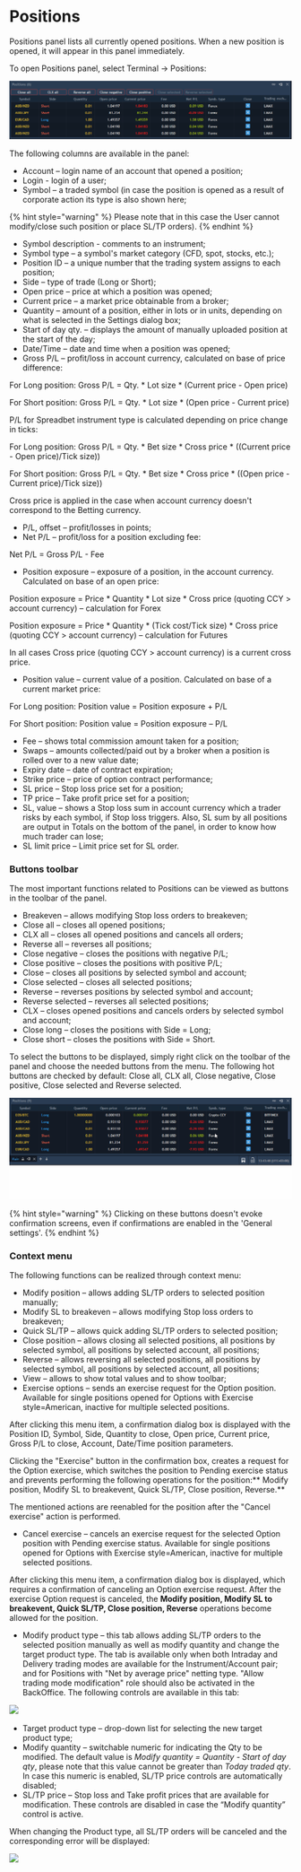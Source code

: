 # Positions


Positions panel lists all currently opened positions. When a new position is opened, it will appear in this panel immediately.

To open Positions panel, select Terminal -> Positions:

![](<../../../.gitbook/assets/image (124).png>)

The following columns are available in the panel:

* Account – login name of an account that opened a position;
* Login - login of a user;
* Symbol – a traded symbol (in case the position is opened as a result of corporate action its type is also shown here;

{% hint style="warning" %}
Please note that in this case the User cannot modify/close such position or place SL/TP orders).
{% endhint %}

* Symbol description - comments to an instrument;
* Symbol type – a symbol's market category (CFD, spot, stocks, etc.);
* Position ID – a unique number that the trading system assigns to each position;
* Side – type of trade (Long or Short);
* Open price – price at which a position was opened;
* Current price – a market price obtainable from a broker;
* Quantity – amount of a position, either in lots or in units, depending on what is selected in the Settings dialog box;
* Start of day qty. – displays the amount of manually uploaded position at the start of the day;
* Date/Time – date and time when a position was opened;
* Gross P/L – profit/loss in account currency, calculated on base of price difference:


For Long position: Gross P/L = Qty. \* Lot size \* (Current price - Open price)

For Short position: Gross P/L = Qty. \* Lot size \* (Open price - Current price)

P/L for Spreadbet instrument type is calculated depending on price change in ticks:

For Long position: Gross P/L = Qty. \* Bet size \* Cross price \* ((Current price - Open price)/Tick size))

For Short position: Gross P/L = Qty. \* Bet size \* Cross price \* ((Open price - Current price)/Tick size))

Cross price is applied in the case when account currency doesn't correspond to the Betting currency.

* P/L, offset – profit/losses in points;
* Net P/L – profit/loss for a position excluding fee:

Net P/L = Gross P/L - Fee

* Position exposure – exposure of a position, in the account currency. Calculated on base of an open price:

Position exposure = Price \* Quantity \* Lot size \* Cross price (quoting CCY > account currency) – calculation for Forex

Position exposure = Price \* Quantity \* (Tick cost/Tick size) \* Cross price (quoting CCY > account currency) – calculation for Futures

In all cases Cross price (quoting CCY > account currency) is a current cross price.

* Position value – current value of a position. Calculated on base of a current market price:

For Long position: Position value = Position exposure + P/L

For Short position: Position value = Position exposure – P/L

* Fee – shows total commission amount taken for a position;
* Swaps – amounts collected/paid out by a broker when a position is rolled over to a new value date;
* Expiry date – date of contract expiration;
* Strike price – price of option contract performance;
* SL price – Stop loss price set for a position;
* TP price – Take profit price set for a position;
* SL, value – shows a Stop loss sum in account currency which a trader risks by each symbol, if Stop loss triggers. Also, SL sum by all positions are output in Totals on the bottom of the panel, in order to know how much trader can lose;
* SL limit price – Limit price set for SL order.

### &#xD;**Buttons toolbar**

The most important functions related to Positions can be viewed as buttons in the toolbar of the panel.

* Breakeven – allows modifying Stop loss orders to breakeven;
* Close all – closes all opened positions;
* CLX all – closes all opened positions and cancels all orders;
* Reverse all – reverses all positions;
* Close negative – closes the positions with negative P/L;
* Close positive – closes the positions with positive P/L;
* Close – closes all positions by selected symbol and account;
* Close selected – closes all selected positions;
* Reverse – reverses positions by selected symbol and account;
* Reverse selected – reverses all selected positions;
* CLX – closes opened positions and cancels orders by selected symbol and account;
* Close long – closes the positions with Side = Long;
* Close short – closes the positions with Side = Short.

To select the buttons to be displayed, simply right click on the toolbar of the panel and choose the needed buttons from the menu. The following hot buttons are checked by default: Close all, CLX all, Close negative, Close positive, Close selected and Reverse selected.

![](../../../.gitbook/assets/positions.gif)

{% hint style="warning" %}
Clicking on these buttons doesn't evoke confirmation screens, even if confirmations are enabled in the 'General settings'.
{% endhint %}

### **Context menu**

The following functions can be realized through context menu:

* Modify position – allows adding SL/TP orders to selected position manually;
* Modify SL to breakeven – allows modifying Stop loss orders to breakeven;
* Quick SL/TP – allows quick adding SL/TP orders to selected position;
* Close position – allows closing all selected positions, all positions by selected symbol, all positions by selected account, all positions;
* Reverse – allows reversing all selected positions, all positions by selected symbol, all positions by selected account, all positions;
* View – allows to show total values and to show toolbar;
* Exercise options – sends an exercise request for the Option position. Available for single positions opened for Options with Exercise style=American, inactive for multiple selected positions. 

After clicking this menu item, a confirmation dialog box is displayed with the Position ID, Symbol, Side, Quantity to close, Open price, Current price, Gross P/L to close, Account, Date/Time position parameters.

Clicking the "Exercise" button in the confirmation box, creates a request for the Option exercise, which switches the position to Pending exercise status and prevents performing the following operations for the position:** Modify position, Modify SL to breakevent, Quick SL/TP,  Close position, Reverse.**

The mentioned actions are reenabled for the position after the "Cancel exercise" action is performed.

* Cancel exercise – cancels an exercise request for the selected Option position with Pending exercise status. Available for single positions opened for Options with Exercise style=American, inactive for multiple selected positions.

After clicking this menu item, a confirmation dialog box is displayed, which requires a confirmation of canceling an Option exercise request. After the exercise Option request is canceled, the **Modify position, Modify SL to breakevent, Quick SL/TP,  Close position, Reverse** operations become allowed for the position.   

* Modify product type – this tab allows adding SL/TP orders to the selected position manually as well as modify quantity and change the target product type. The tab is available only when both Intraday and Delivery trading modes are available for the Instrument/Account pair; and for Positions with "Net by average price" netting type. "Allow trading mode modification" role should also be activated in the BackOffice. The following controls are available in this tab:

![](../../../.gitbook/assets/screenshot\_1new.jpg)

* Target product type – drop-down list for selecting the new target product type;
* Modify quantity – switchable numeric for indicating the Qty to be modified. The default value is _Modify quantity = Quantity - Start of day qty_, please note that this value cannot be greater than _Today traded qty_. In case this numeric is enabled, SL/TP price controls are automatically disabled;
* SL/TP price – Stop loss and Take profit prices that are available for modification. These controls are disabled in case the “Modify quantity” control is active.

When changing the Product type, all SL/TP orders will be canceled and the corresponding error will be displayed:

![](../../../.gitbook/assets/screenshot\_3-1-.jpg)
